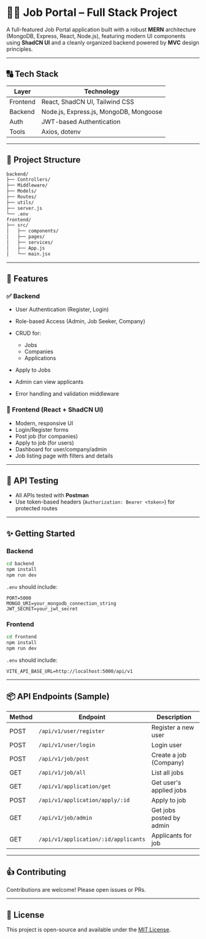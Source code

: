 # 🤝🏼 Job Portal – Full Stack Project

A full-featured Job Portal application built with a robust **MERN** architecture (MongoDB, Express, React, Node.js), featuring modern UI components using **ShadCN UI** and a cleanly organized backend powered by **MVC** design principles.

---

## 🔠 Tech Stack

| Layer    | Technology                             |
| -------- | -------------------------------------- |
| Frontend | React, ShadCN UI, Tailwind CSS         |
| Backend  | Node.js, Express.js, MongoDB, Mongoose |
| Auth     | JWT-based Authentication               |
| Tools    | Axios, dotenv                          |

---

## 📁 Project Structure

```bash
backend/
├── Controllers/
├── Middleware/
├── Models/
├── Routes/
├── utils/
├── server.js
└── .env
frontend/
├── src/
│   ├── components/
│   ├── pages/
│   ├── services/
│   ├── App.js
│   └── main.jsx
```

---

## 📌 Features

### ✅ Backend

* User Authentication (Register, Login)
* Role-based Access (Admin, Job Seeker, Company)
* CRUD for:

  * Jobs
  * Companies
  * Applications
* Apply to Jobs
* Admin can view applicants
* Error handling and validation middleware

### 🎨 Frontend (React + ShadCN UI)

* Modern, responsive UI
* Login/Register forms
* Post job (for companies)
* Apply to job (for users)
* Dashboard for user/company/admin
* Job listing page with filters and details

---

## 🧲 API Testing

* All APIs tested with **Postman**
* Use token-based headers (`Authorization: Bearer <token>`) for protected routes

---

## ✨ Getting Started

### Backend

```bash
cd backend
npm install
npm run dev
```

`.env` should include:

```env
PORT=5000
MONGO_URI=your_mongodb_connection_string
JWT_SECRET=your_jwt_secret
```

### Frontend

```bash
cd frontend
npm install
npm run dev
```

`.env` should include:

```env
VITE_API_BASE_URL=http://localhost:5000/api/v1
```

---

## 📦 API Endpoints (Sample)

| Method | Endpoint                             | Description              |
| ------ | ------------------------------------ | ------------------------ |
| POST   | `/api/v1/user/register`              | Register a new user      |
| POST   | `/api/v1/user/login`                 | Login user               |
| POST   | `/api/v1/job/post`                   | Create a job (Company)   |
| GET    | `/api/v1/job/all`                    | List all jobs            |
| GET    | `/api/v1/application/get`            | Get user's applied jobs  |
| POST   | `/api/v1/application/apply/:id`      | Apply to job             |
| GET    | `/api/v1/job/admin`                  | Get jobs posted by admin |
| GET    | `/api/v1/application/:id/applicants` | Applicants for job       |

---

## 👍 Contributing

Contributions are welcome! Please open issues or PRs.

---

## 📜 License

This project is open-source and available under the [MIT License](LICENSE).
